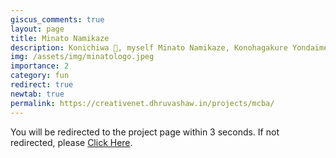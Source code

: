 ```yaml
---
giscus_comments: true
layout: page
title: Minato Namikaze
description: Konichiwa 👋, myself Minato Namikaze, Konohagakure Yondaime Hokage. I do every work of a Hokage in a swift and clean way ⚡
img: /assets/img/minatologo.jpeg
importance: 2
category: fun
redirect: true
newtab: true
permalink: https://creativenet.dhruvashaw.in/projects/mcba/
---
```


You will be redirected to the project page within 3 seconds. If not redirected, please [Click Here](https://creativenet.dhruvashaw.in/projects/mcba/).

